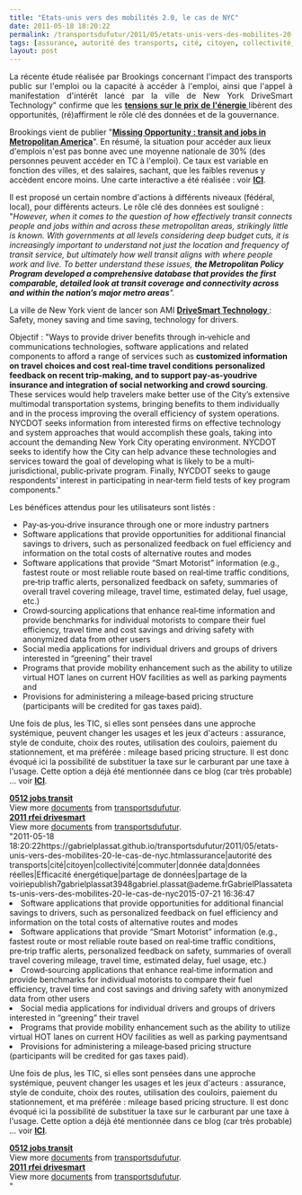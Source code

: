 ```yaml
---
title: "Etats-unis vers des mobilités 2.0, le cas de NYC"
date: 2011-05-18 18:20:22
permalink: /transportsdufutur/2011/05/etats-unis-vers-des-mobilites-20-le-cas-de-nyc.html
tags: [assurance, autorité des transports, cité, citoyen, collectivité, commuter, donnée data, données réelles, Efficacité énergétique, partage de données, partage de la voirie]
layout: post
---
```


<p style="text-align: justify">La récente étude réalisée par Brookings concernant l'impact des transports public sur l'emploi ou la capacité à accéder à l'emploi, ainsi que l'appel à manifestation d'intérêt lancé par la ville de New York DriveSmart Technology" confirme que les <strong><a href=""http://j.mp/jmO7OZ"" target=""_blank"">tensions sur le prix de l'énergie </a></strong>libèrent des opportunités, (ré)affirment le rôle clé des données et de la gouvernance.</p> <p style=""text-align: justify"">Brookings vient de publier "<strong><a href=""http://www.brookings.edu/reports/2011/0512_jobs_and_transit.aspx#"" target=""_blank"">Missing Opportunity : transit and jobs in Metropolitan America</a></strong>". En résumé, la situation pour accéder aux lieux d'emplois n'est pas bonne avec une moyenne nationale de 30% (des personnes peuvent accéder en TC à l'emploi). Ce taux est variable en fonction des villes, et des salaires, sachant, que les faibles revenus y accèdent encore moins. Une carte interactive a été réalisée : voir <strong><a href=""http://www.brookings.edu/metro/jobs_and_transit/Map.aspx"" target=""_blank"">ICI</a></strong>. </p>  <!--more-->   <p>               </p> <p style=""text-align: justify"">Il est proposé un certain nombre d'actions à différents niveaux (fédéral, local), pour différents acteurs. Le rôle clé des données est souligné : "<em>However, when it comes to the question of how effectively transit connects people and jobs within and across these metropolitan areas, strikingly little is known. With governments at all levels considering deep budget cuts, it is increasingly important to understand not just the location and frequency of transit service, but ultimately how well transit aligns with where people work and live. To better understand these issues, <strong>the Metropolitan Policy Program developed a comprehensive database that provides the first comparable, detailed look at transit coverage and connectivity across and within the nation’s major metro areas</strong>".</em></p> <p style=""text-align: justify"">La ville de New York vient de lancer son AMI <strong><a href="https://gabrielplassat.github.io/transportsdufutur/wp-content/uploads/sites/6/2011/05/2011_rfei-drivesmart.pdf"" target=""_blank"">DriveSmart Technology </a></strong>: Safety, money saving and time saving, technology for drivers.</p> <p style=""text-align: justify"">Objectif : "Ways to provide driver benefits through in‐vehicle and communications technologies, software applications and related components to afford a range of services such as <strong>customized information on travel choices and cost</strong> <strong>real‐time travel conditions</strong> <strong>personalized feedback on recent trip‐making, and to support pay‐as‐youdrive insurance and integration of social networking and crowd sourcing</strong>. These services would help travelers make better use of the City’s extensive multimodal transportation systems, bringing benefits to them individually and in the process improving the overall efficiency of system operations. NYCDOT seeks information from interested firms on effective technology and system approaches that would accomplish these goals, taking into account the demanding New York City operating environment. NYCDOT seeks to identify how the City can help advance these technologies and services toward the goal of developing what is likely to be a multi‐jurisdictional, public‐private program. Finally, NYCDOT seeks to gauge respondents’ interest in participating in near‐term field tests of key program components."</p> <p style=""text-align: justify"">Les bénéfices attendus pour les utilisateurs sont listés :</p> <ul> <li>Pay‐as‐you‐drive insurance through one or more industry partners</li> <li>Software applications that provide opportunities for additional financial savings to drivers, such as personalized feedback on fuel efficiency and information on the total costs of alternative routes and modes</li> <li>Software applications that provide “Smart Motorist” information (e.g., fastest route or most reliable route based on real‐time traffic conditions, pre‐trip traffic alerts, personalized feedback on safety, summaries of overall travel covering mileage, travel time, estimated delay, fuel usage, etc.)</li> <li>Crowd‐sourcing applications that enhance real‐time information and provide benchmarks for individual motorists to compare their fuel efficiency, travel time and cost savings and driving safety with anonymized data from other users</li> <li>Social media applications for individual drivers and groups of drivers interested in “greening” their travel</li> <li>Programs that provide mobility enhancement such as the ability to utilize virtual HOT lanes on current HOV facilities as well as parking payments and</li> <li>Provisions for administering a mileage‐based pricing structure (participants will be credited for gas taxes paid).</li> </ul> <p style=""text-align: justify"">Une fois de plus, les TIC, si elles sont pensées dans une approche systémique, peuvent changer les usages et les jeux d'acteurs : assurance, style de conduite, choix des routes, utilisation des couloirs, paiement du stationnement, et ma préférée : mileage based pricing structure. Il est donc évoqué ici la possibilité de substituer la taxe sur le carburant par une taxe à l'usage. Cette option a déjà été mentionnée dans ce blog (car très probable) ... voir <strong><a href="https://gabrielplassat.github.io/transportsdufutur/2011/05/un-carburant-a-plus-de-2-euros-quelles-consequences-quelles-urgences.html"" target=""_blank"">ICI</a></strong>.</p> <div id=""__ss_8013415"" style=""width: 477px""><strong style=""margin: 12px 0 4px""><a href=""http://www.slideshare.net/transportsdufutur/0512-jobs-transit"" title=""0512 jobs transit"">0512 jobs transit</a></strong>        <div style=""padding: 5px 0 12px"">View more <a href=""http://www.slideshare.net/"">documents</a> from <a href=""http://www.slideshare.net/transportsdufutur"">transportsdufutur</a>.</div> </div> <div id=""__ss_8006715"" style=""width: 477px""><strong style=""margin: 12px 0 4px""><a href=""http://www.slideshare.net/transportsdufutur/2011-rfei-drivesmart"" title=""2011 rfei drivesmart"">2011 rfei drivesmart</a></strong>        <div style=""padding: 5px 0 12px"">View more <a href=""http://www.slideshare.net/"">documents</a> from <a href=""http://www.slideshare.net/transportsdufutur"">transportsdufutur</a>.</div> </div>"2011-05-18 18:20:22https://gabrielplassat.github.io/transportsdufutur/2011/05/etats-unis-vers-des-mobilites-20-le-cas-de-nyc.htmlassurance|autorité des transports|cité|citoyen|collectivité|commuter|donnée data|données réelles|Efficacité énergétique|partage de données|partage de la voiriepublish7gabrielplassat3948gabriel.plassat@ademe.frGabrielPlassatetats-unis-vers-des-mobilites-20-le-cas-de-nyc2015-07-21 16:36:47</li> <li>Software applications that provide opportunities for additional financial savings to drivers, such as personalized feedback on fuel efficiency and information on the total costs of alternative routes and modes</li> <li>Software applications that provide “Smart Motorist” information (e.g., fastest route or most reliable route based on real‐time traffic conditions, pre‐trip traffic alerts, personalized feedback on safety, summaries of overall travel covering mileage, travel time, estimated delay, fuel usage, etc.)</li> <li>Crowd‐sourcing applications that enhance real‐time information and provide benchmarks for individual motorists to compare their fuel efficiency, travel time and cost savings and driving safety with anonymized data from other users</li> <li>Social media applications for individual drivers and groups of drivers interested in “greening” their travel</li> <li>Programs that provide mobility enhancement such as the ability to utilize virtual HOT lanes on current HOV facilities as well as parking paymentsand</li> <li>Provisions for administering a mileage‐based pricing structure (participants will be credited for gas taxes paid).</li> </ul> <p style=""text-align: justify"">Une fois de plus, les TIC, si elles sont pensées dans une approche systémique, peuvent changer les usages et les jeux d'acteurs : assurance, style de conduite, choix des routes, utilisation des couloirs, paiement du stationnement, et ma préférée : mileage based pricing structure. Il est donc évoqué ici la possibilité de substituer la taxe sur le carburant par une taxe à l'usage. Cette option a déjà été mentionnée dans ce blog (car très probable) ... voir <strong><a href="https://gabrielplassat.github.io/transportsdufutur/2011/05/un-carburant-a-plus-de-2-euros-quelles-consequences-quelles-urgences.html"" target=""_blank"">ICI</a></strong>.</p> <div id=""__ss_8013415"" style=""width: 477px""><strong style=""margin: 12px 0 4px""><a href=""http://www.slideshare.net/transportsdufutur/0512-jobs-transit"" title=""0512 jobs transit"">0512 jobs transit</a></strong>        <div style=""padding: 5px 0 12px"">View more <a href=""http://www.slideshare.net/"">documents</a> from <a href=""http://www.slideshare.net/transportsdufutur"">transportsdufutur</a>.</div> </div> <div id=""__ss_8006715"" style=""width: 477px""><strong style=""margin: 12px 0 4px""><a href=""http://www.slideshare.net/transportsdufutur/2011-rfei-drivesmart"" title=""2011 rfei drivesmart"">2011 rfei drivesmart</a></strong>        <div style=""padding: 5px 0 12px"">View more <a href=""http://www.slideshare.net/"">documents</a> from <a href=""http://www.slideshare.net/transportsdufutur"">transportsdufutur</a>.</div> </div>"
